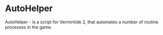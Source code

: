# AutoHelper
AutoHelper - is a script for Vermintide 2, that automates a number of routine processes in the game.
